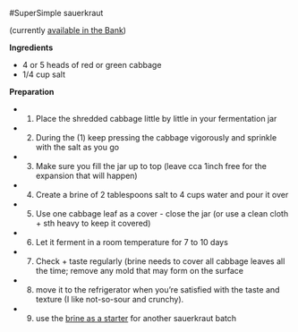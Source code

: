 #SuperSimple sauerkraut

(currently [available in the Bank](https://www.google.com/maps/d/u/0/edit?mid=zCoDc3SSi24I.korG11Dfhm4A))

**Ingredients**
* 4 or 5 heads of red or green cabbage
* 1/4 cup salt

**Preparation**
* 1. Place the shredded cabbage little by little in your fermentation jar
* 2. During the (1) keep pressing the cabbage vigorously and sprinkle with the salt as you go
* 3. Make sure you fill the jar up to top (leave cca 1inch free for the expansion that will happen)
* 4. Create a brine of 2 tablespoons salt to 4 cups water and pour it over
* 5. Use one cabbage leaf as a cover - close the jar (or use a clean cloth + sth heavy to keep it covered)
* 6. Let it ferment in a room temperature for 7 to 10 days
* 7. Check + taste regularly (brine needs to cover all cabbage leaves all the time; remove any mold that 
may form on the surface
* 8. move it to the refrigerator when you’re satisfied with the taste and texture (I like not-so-sour and crunchy).
* 9. use the [brine as a starter](https://github.com/foodguthub/Fermentation-Bank/blob/master/whatsthere.md) for another sauerkraut batch
